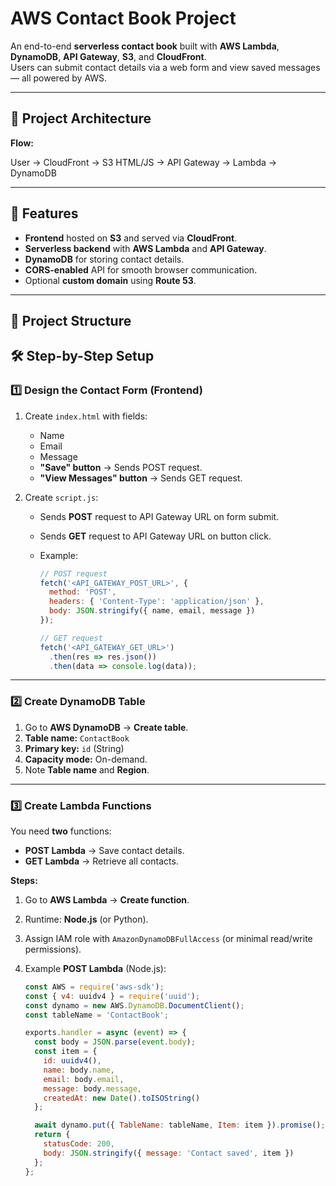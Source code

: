 # AWS Contact Book Project

An end-to-end **serverless contact book** built with **AWS Lambda**, **DynamoDB**, **API Gateway**, **S3**, and **CloudFront**.  
Users can submit contact details via a web form and view saved messages — all powered by AWS.

---

## 📌 Project Architecture

**Flow:**

User → CloudFront → S3 HTML/JS → API Gateway → Lambda → DynamoDB


---

## 🚀 Features

- **Frontend** hosted on **S3** and served via **CloudFront**.
- **Serverless backend** with **AWS Lambda** and **API Gateway**.
- **DynamoDB** for storing contact details.
- **CORS-enabled** API for smooth browser communication.
- Optional **custom domain** using **Route 53**.

---

## 📂 Project Structure


## 🛠️ Step-by-Step Setup

### **1️⃣ Design the Contact Form (Frontend)**

1. Create `index.html` with fields:
   - Name
   - Email
   - Message
   - **"Save" button** → Sends POST request.
   - **"View Messages" button** → Sends GET request.

2. Create `script.js`:
   - Sends **POST** request to API Gateway URL on form submit.
   - Sends **GET** request to API Gateway URL on button click.
   - Example:

     ```javascript
     // POST request
     fetch('<API_GATEWAY_POST_URL>', {
       method: 'POST',
       headers: { 'Content-Type': 'application/json' },
       body: JSON.stringify({ name, email, message })
     });

     // GET request
     fetch('<API_GATEWAY_GET_URL>')
       .then(res => res.json())
       .then(data => console.log(data));
     ```

---

### **2️⃣ Create DynamoDB Table**

1. Go to **AWS DynamoDB** → **Create table**.
2. **Table name:** `ContactBook`
3. **Primary key:** `id` (String)
4. **Capacity mode:** On-demand.
5. Note **Table name** and **Region**.

---

### **3️⃣ Create Lambda Functions**

You need **two** functions:

- **POST Lambda** → Save contact details.
- **GET Lambda** → Retrieve all contacts.

**Steps:**

1. Go to **AWS Lambda** → **Create function**.
2. Runtime: **Node.js** (or Python).
3. Assign IAM role with `AmazonDynamoDBFullAccess` (or minimal read/write permissions).
4. Example **POST Lambda** (Node.js):

   ```javascript
   const AWS = require('aws-sdk');
   const { v4: uuidv4 } = require('uuid');
   const dynamo = new AWS.DynamoDB.DocumentClient();
   const tableName = 'ContactBook';

   exports.handler = async (event) => {
     const body = JSON.parse(event.body);
     const item = {
       id: uuidv4(),
       name: body.name,
       email: body.email,
       message: body.message,
       createdAt: new Date().toISOString()
     };

     await dynamo.put({ TableName: tableName, Item: item }).promise();
     return {
       statusCode: 200,
       body: JSON.stringify({ message: 'Contact saved', item })
     };
   };
